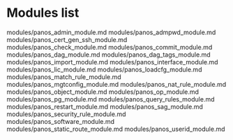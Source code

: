 Modules list
============

modules/panos\_admin\_module.md
modules/panos\_admpwd\_module.md
modules/panos\_cert\_gen\_ssh\_module.md
modules/panos\_check\_module.md
modules/panos\_commit\_module.md
modules/panos\_dag\_module.md
modules/panos\_dag\_tags\_module.md
modules/panos\_import\_module.md
modules/panos\_interface\_module.md
modules/panos\_lic\_module.md
modules/panos\_loadcfg\_module.md
modules/panos\_match\_rule\_module.md
modules/panos\_mgtconfig\_module.md
modules/panos\_nat\_rule\_module.md
modules/panos\_object\_module.md
modules/panos\_op\_module.md
modules/panos\_pg\_module.md
modules/panos\_query\_rules\_module.md
modules/panos\_restart\_module.md
modules/panos\_sag\_module.md
modules/panos\_security\_rule\_module.md
modules/panos\_software\_module.md
modules/panos\_static\_route\_module.md
modules/panos\_userid\_module.md
